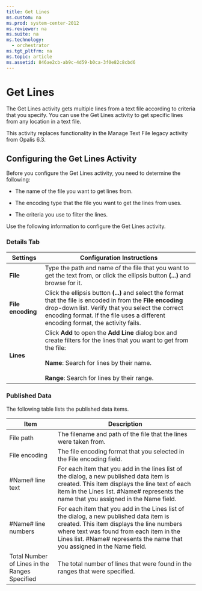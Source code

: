 ```yaml
---
title: Get Lines
ms.custom: na
ms.prod: system-center-2012
ms.reviewer: na
ms.suite: na
ms.technology: 
  - orchestrator
ms.tgt_pltfrm: na
ms.topic: article
ms.assetid: 846ae2cb-ab9c-4d59-b0ca-3f0e82c8cbd6
---
```

# Get Lines
The Get Lines activity gets multiple lines from a text file according to criteria that you specify. You can use the Get Lines activity to get specific lines from any location in a text file.

This activity replaces functionality in the Manage Text File legacy activity from Opalis 6.3.

## Configuring the Get Lines Activity
Before you configure the Get Lines activity, you need to determine the following:

-   The name of the file you want to get lines from.

-   The encoding type that the file you want to get the lines from uses.

-   The criteria you use to filter the lines.

Use the following information to configure the Get Lines activity.

### Details Tab

|Settings|Configuration Instructions|
|------------|------------------------------|
|**File**|Type the path and name of the file that you want to get the text from, or click the ellipsis button **\(...\)** and browse for it.|
|**File encoding**|Click the ellipsis button **\(...\)** and select the format that the file is encoded in from the **File encoding** drop\-down list. Verify that you select the correct encoding format. If the file uses a different encoding format, the activity fails.|
|**Lines**|Click **Add** to open the **Add Line** dialog box and create filters for the lines that you want to get from the file:<br /><br />**Name**: Search for lines by their name.<br /><br />**Range**: Search for lines by their range.|

### Published Data
The following table lists the published data items.

|Item|Description|
|--------|---------------|
|File path|The filename and path of the file that the lines were taken from.|
|File encoding|The file encoding format that you selected in the File encoding field.|
|\#Name\# line text|For each item that you add in the lines list of the dialog, a new published data item is created. This item displays the line text of each item in the Lines list. \#Name\# represents the name that you assigned in the Name field.|
|\#Name\# line numbers|For each item that you add in the Lines list of the dialog, a new published data item is created. This item displays the line numbers where text was found from each item in the Lines list. \#Name\# represents the name that you assigned in the Name field.|
|Total Number of Lines in the Ranges Specified|The total number of lines that were found in the ranges that were specified.|


